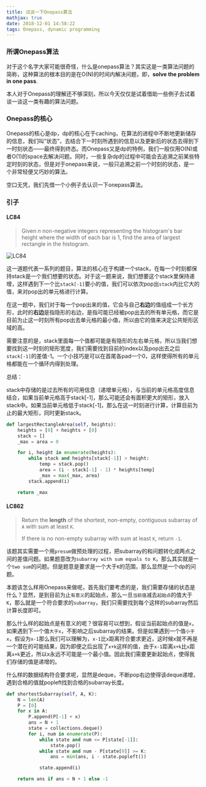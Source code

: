 ```yaml
---
title: 试谈一下Onepass算法
mathjax: true
date: 2018-12-01 14:58:22
tags: Onepass, dynamic programming
---
```


### 所谓Onepass算法

对于这个名字大家可能很奇怪，什么是onepass算法？其实这是一类算法问题的简称，这种算法的根本目的是在O(N)的时间内解决问题，即，**solve the problem in one pass**. 

本人对于Onepass的理解还不够深刻，所以今天仅仅是试着借助一些例子去试着谈一谈这一类有趣的算法问题。



### Onepass的核心

Onepass的核心是dp，dp的核心在于caching，在算法的进程中不断地更新储存的信息，我们叫“状态”，去结合下一时刻所遇到的信息以及更新后的状态去得到下一时刻状态——最终得到终态。而Onepass又是dp的特例，我们一般仅用O(N)或者O(1)的space去解决问题。同时，一些复杂dp的过程中可能会去追溯之前某些特定时刻的状态，但是对于onepass来说，一般只追溯之前一个时刻的状态，是一个非常轻便又巧妙的算法。

空口无凭，我们先借一个小例子去认识一下onepass算法。



<!--more-->



### 引子

#### LC84

> Given *n* non-negative integers representing the histogram's bar height where the width of each bar is 1, find the area of largest rectangle in the histogram.

![LC84](/images/Onepass/LC84.png)

这一道题代表一系列的题目，算法的核心在于构建一个stack，在每一个时刻都保持stack是一个我们想要的状态。对于这一题来说，我们想要这个stack里保持递增，这样遇到下一个比`stack[-1]`要小的值，我们可以依次pop出`stack`内比它大的值，来对pop出的单元格进行计算。

在这一题中，我们对于每一个pop出来的值，它会与自己**右边**的值组成一个长方形，此时的**右边**是指隐形的右边，是指可能已经被pop出去的所有单元格，而它是目前为止这一时刻所有pop出去单元格的最小值，所以由它的值来决定公共矩形区域的高。

需要注意的是，stack里面每一个值都可能是有隐形的左右单元格，所以当我们想要找到这一时刻的矩形宽度，我们需要找到目前的index以及pop出去之后`stack[-1]`的差值-1。一个小技巧是可以在首尾各pad一个0，这样使得所有的单元格都能在一个循环内得到处理。

总结：

stack中存储的是过去所有的可用信息（递增单元格），与当前的单元格高度信息结合，如果当前单元格高于stack[-1]，那么可能还会有面积更大的矩形，放入stack中。如果当前单元格低于stack[-1]，那么在这一时刻进行计算，计算目前为止的最大矩形，同时更新stack。

```python
def largestRectangleArea(self, heights):
    heights = [0] + heights + [0]
    stack = []
    _max = area = 0

    for i, height in enumerate(heights):
        while stack and heights[stack[-1]] > height:
            temp = stack.pop()
            area = (i - stack[-1] - 1) * heights[temp]
            _max = max(_max, area)
    	stack.append(i)

    return _max
```



#### LC862

> Return the **length** of the shortest, non-empty, contiguous subarray of `A` with sum at least `K`.
>
> If there is no non-empty subarray with sum at least `K`, return `-1`.

该题其实需要一个用`presum`做预处理的过程，把subarray的和问题转化成两点之间的差值问题。如果题意改为`subarray with sum equals to K`，那么其实就是一个`two sum`的问题。但是题意是要求是一个大于`K`的范围，那么显然是一个dp的问题。

本题该怎么样用Onepass来做呢，首先我们要考虑的是，我们需要存储的状态是什么？显然，是到目前为止`有意义`的起始点，那么一旦`当前值`减去`起始点`的值大于`K`，那么就是一个符合要求的`subarray`，我们只需要找到每个这样的subarray然后计算长度即可。

那么什么样的起始点是有意义的呢？很容易可以想到，假设当前起始点的值是`x`，如果遇到下一个值`大于x`，不影响之后subarray的结果。但是如果遇到一个值`小于x`，假设为`x-1`那么我们可以理解为，`x-1`比`x`距离符合要求更近，这时候x就不再是一个潜在的可能结果，因为即便之后出现了`x+k`这样的值，由于`x-1`距离`x+k`比`x`距离`x+k`更近，所以x永远不可能是一个最小值。因此我们需要更新起始点，使得我们存储的值是递增的。

什么样的数据结构符合要求呢，显然是deque，不断pop右边使得该deque递增，遇到合格的值就popleft找到合格的subarray长度。

```python
def shortestSubarray(self, A, K):
    N = len(A)
    P = [0]
    for x in A:
        P.append(P[-1] + x)
        ans = N + 1
        state = collections.deque() 
        for i, num in enumerate(P):
            while state and num <= P[state[-1]]:
                state.pop()
            while state and num - P[state[0]] >= K:
                ans = min(ans, i - state.popleft())

            state.append(i)

    return ans if ans < N + 1 else -1
```















